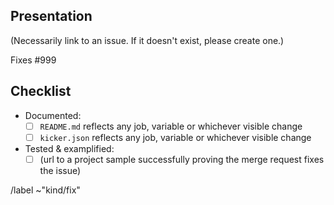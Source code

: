 ## Presentation

(Necessarily link to an issue. If it doesn't exist, please create one.)

Fixes #999

## Checklist

* Documented:
    * [ ] `README.md` reflects any job, variable or whichever visible change
    * [ ] `kicker.json` reflects any job, variable or whichever visible change
* Tested & examplified:
    * [ ] (url to a project sample successfully proving the merge request fixes the issue)

/label ~"kind/fix"
